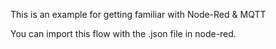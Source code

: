 This is an example for getting familiar with Node-Red & MQTT

You can import this flow with the .json file in node-red.


